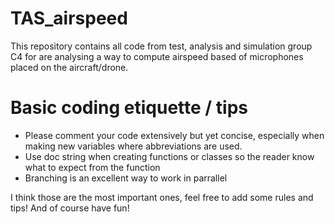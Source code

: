 # TAS_airspeed
This repository contains all code from test, analysis and simulation group C4 for are analysing a way to compute airspeed based of microphones placed on the aircraft/drone.

# Basic coding etiquette / tips

- Please comment your code extensively but yet concise, especially when making new variables where abbreviations are used. 
- Use doc string when creating functions or classes so the reader know what to expect from the function
- Branching is an excellent way to work in parrallel

I think those are the most important ones, feel free to add some rules and tips! And of course have fun!
